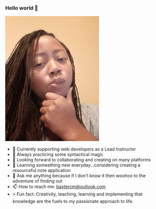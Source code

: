 ### Hello world 👋 
<img src="greeter.gif" width=300 align=0 auto>

- 🔭 Currently supporting web developers as a Lead Instructor
- 🌱 Always practicing some syntactical magic
- 👯 Looking forward to collaborating and creating on many platforms
- 🤔 Learning someething new everyday...considering creating a resourceful note application
- 💬 Ask me anything because if I don't know it then woohoo to the adventure of finding out
- 📫 How to reach me: baxtercm@outlook.com
- ⚡ Fun fact: Creativity, teaching, learning and implementing that knowledge are the fuels to my passionate approach to life.

